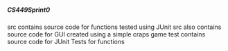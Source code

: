 ##### CS449Sprint0
src contains source code for functions tested using JUnit 
src also contains source code for GUI created using a simple craps game
test contains source code for JUnit Tests for functions
